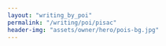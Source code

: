 ```yaml
---
layout: "writing_by_poi"
permalink: "/writing/poi/pisac"
header-img: "assets/owner/hero/pois-bg.jpg"
---
```

